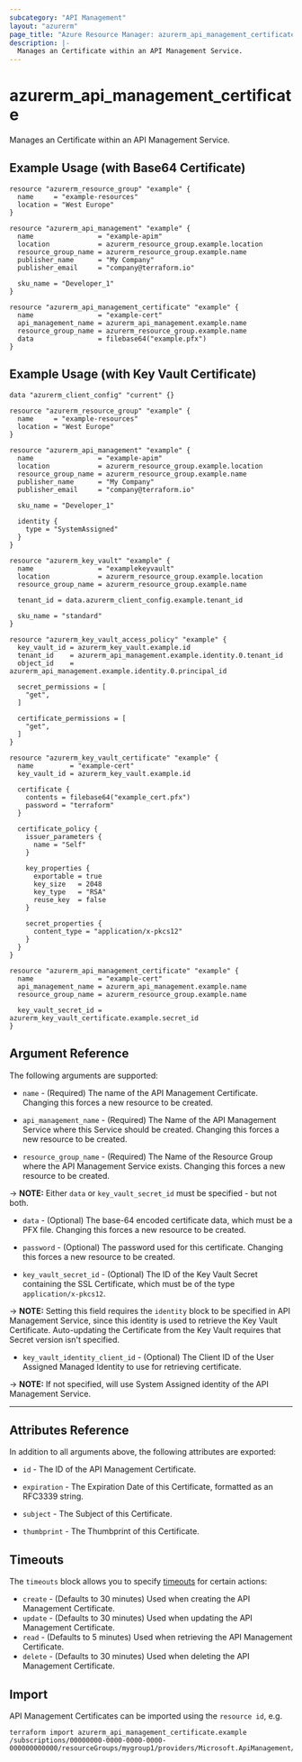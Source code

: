 ```yaml
---
subcategory: "API Management"
layout: "azurerm"
page_title: "Azure Resource Manager: azurerm_api_management_certificate"
description: |-
  Manages an Certificate within an API Management Service.
---
```


# azurerm_api_management_certificate

Manages an Certificate within an API Management Service.

## Example Usage (with Base64 Certificate)

```hcl
resource "azurerm_resource_group" "example" {
  name     = "example-resources"
  location = "West Europe"
}

resource "azurerm_api_management" "example" {
  name                = "example-apim"
  location            = azurerm_resource_group.example.location
  resource_group_name = azurerm_resource_group.example.name
  publisher_name      = "My Company"
  publisher_email     = "company@terraform.io"

  sku_name = "Developer_1"
}

resource "azurerm_api_management_certificate" "example" {
  name                = "example-cert"
  api_management_name = azurerm_api_management.example.name
  resource_group_name = azurerm_resource_group.example.name
  data                = filebase64("example.pfx")
}
```

## Example Usage (with Key Vault Certificate)

```hcl
data "azurerm_client_config" "current" {}

resource "azurerm_resource_group" "example" {
  name     = "example-resources"
  location = "West Europe"
}

resource "azurerm_api_management" "example" {
  name                = "example-apim"
  location            = azurerm_resource_group.example.location
  resource_group_name = azurerm_resource_group.example.name
  publisher_name      = "My Company"
  publisher_email     = "company@terraform.io"

  sku_name = "Developer_1"

  identity {
    type = "SystemAssigned"
  }
}

resource "azurerm_key_vault" "example" {
  name                = "examplekeyvault"
  location            = azurerm_resource_group.example.location
  resource_group_name = azurerm_resource_group.example.name

  tenant_id = data.azurerm_client_config.example.tenant_id

  sku_name = "standard"
}

resource "azurerm_key_vault_access_policy" "example" {
  key_vault_id = azurerm_key_vault.example.id
  tenant_id    = azurerm_api_management.example.identity.0.tenant_id
  object_id    = azurerm_api_management.example.identity.0.principal_id

  secret_permissions = [
    "get",
  ]

  certificate_permissions = [
    "get",
  ]
}

resource "azurerm_key_vault_certificate" "example" {
  name         = "example-cert"
  key_vault_id = azurerm_key_vault.example.id

  certificate {
    contents = filebase64("example_cert.pfx")
    password = "terraform"
  }

  certificate_policy {
    issuer_parameters {
      name = "Self"
    }

    key_properties {
      exportable = true
      key_size   = 2048
      key_type   = "RSA"
      reuse_key  = false
    }

    secret_properties {
      content_type = "application/x-pkcs12"
    }
  }
}

resource "azurerm_api_management_certificate" "example" {
  name                = "example-cert"
  api_management_name = azurerm_api_management.example.name
  resource_group_name = azurerm_resource_group.example.name

  key_vault_secret_id = azurerm_key_vault_certificate.example.secret_id
}
```

## Argument Reference

The following arguments are supported:

* `name` - (Required) The name of the API Management Certificate. Changing this forces a new resource to be created.

* `api_management_name` - (Required) The Name of the API Management Service where this Service should be created. Changing this forces a new resource to be created.

* `resource_group_name` - (Required) The Name of the Resource Group where the API Management Service exists. Changing this forces a new resource to be created.

-> **NOTE:** Either `data` or `key_vault_secret_id` must be specified - but not both.

* `data` - (Optional) The base-64 encoded certificate data, which must be a PFX file. Changing this forces a new resource to be created.

* `password` - (Optional) The password used for this certificate. Changing this forces a new resource to be created.

* `key_vault_secret_id` - (Optional) The ID of the Key Vault Secret containing the SSL Certificate, which must be of the type `application/x-pkcs12`.

-> **NOTE:** Setting this field requires the `identity` block to be specified in API Management Service, since this identity is used to retrieve the Key Vault Certificate. Auto-updating the Certificate from the Key Vault requires that Secret version isn't specified.

* `key_vault_identity_client_id` - (Optional) The Client ID of the User Assigned Managed Identity to use for retrieving certificate.

-> **NOTE:** If not specified, will use System Assigned identity of the API Management Service.

---

## Attributes Reference

In addition to all arguments above, the following attributes are exported:

* `id` - The ID of the API Management Certificate.

* `expiration` - The Expiration Date of this Certificate, formatted as an RFC3339 string.

* `subject` - The Subject of this Certificate.

* `thumbprint` - The Thumbprint of this Certificate.

## Timeouts

The `timeouts` block allows you to specify [timeouts](https://www.terraform.io/docs/configuration/resources.html#timeouts) for certain actions:

* `create` - (Defaults to 30 minutes) Used when creating the API Management Certificate.
* `update` - (Defaults to 30 minutes) Used when updating the API Management Certificate.
* `read` - (Defaults to 5 minutes) Used when retrieving the API Management Certificate.
* `delete` - (Defaults to 30 minutes) Used when deleting the API Management Certificate.

## Import

API Management Certificates can be imported using the `resource id`, e.g.

```shell
terraform import azurerm_api_management_certificate.example /subscriptions/00000000-0000-0000-0000-000000000000/resourceGroups/mygroup1/providers/Microsoft.ApiManagement/service/instance1/certificates/certificate1
```
